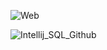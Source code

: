 ![Web](https://github.com/user-attachments/assets/27a247cc-a852-4692-bfa7-b27102f18819)


![Intellij_SQL_Github](https://github.com/user-attachments/assets/75716aca-a884-49f8-84f4-a7456dd448ce)
